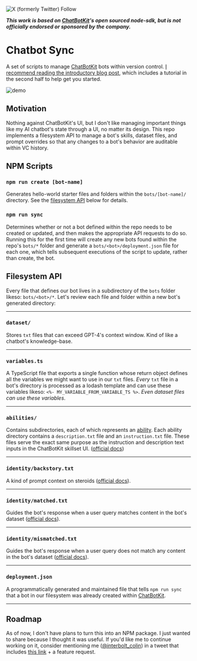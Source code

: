 ![X (formerly Twitter) Follow](https://img.shields.io/twitter/follow/interbolt_colin)

**_This work is based on [ChatBotKit](https://chatbotkit.com/)'s open sourced node-sdk, but is not officially endorsed or sponsored by the company._**

# Chatbot Sync

A set of scripts to manage [ChatBotKit](https://chatbotkit.com/) bots within version control. [I recommend reading the introductory blog post](https://interbolt/blog/chatbotkit-sync-tool/), which includes a tutorial in the second half to help get you started.

![demo](https://interbolt.org/images/blog/chatbotkit-sync-tool/screenshots/cli-full.gif)

## Motivation

Nothing against ChatBotKit's UI, but I don't like managing important things like my AI chatbot's state through a UI, no matter its design. This repo implements a filesystem API to manage a bot's skills, dataset files, and prompt overrides so that any changes to a bot's behavior are auditable within VC history.

## NPM Scripts

### `npm run create [bot-name]`

Generates hello-world starter files and folders within the `bots/[bot-name]/` directory. See the [filesystem API](#filesystem-api) below for details.

### `npm run sync`

Determines whether or not a bot defined within the repo needs to be created or updated, and then makes the appropriate API requests to do so. Running this for the first time will create any new bots found within the repo's `bots/*` folder and generate a `bots/<bot>/deployment.json` file for each one, which tells subsequent executions of the script to update, rather than create, the bot.

## Filesystem API

Every file that defines our bot lives in a subdirectory of the `bots` folder likeso: `bots/<bot>/*`. Let's review each file and folder within a new bot's generated directory:

---

### `dataset/`

Stores `txt` files that can exceed GPT-4's context window. Kind of like a chatbot's knowledge-base.

---

### `variables.ts`

A TypeScript file that exports a single function whose return object defines all the variables we might want to use in our `txt` files. _Every_ `txt` file in a bot's directory is processed as a lodash template and can use these variables likeso: `<%- MY_VARIABLE_FROM_VARIABLE_TS %>`. _Even dataset files can use these variables_.

---

### `abilities/`

Contains subdirectories, each of which represents an [ability](https://chatbotkit.com/docs/skillsets). Each ability directory contains a `description.txt` file and an `instruction.txt` file. These files serve the exact same purpose as the instruction and description text inputs in the ChatBotKit skillset UI. ([official docs](https://chatbotkit.com/tutorials/how-to-use-chatbot-skillsets-to-create-a-weather-forcast-bot))

---

### `identity/backstory.txt`

A kind of prompt context on steroids ([official docs](https://chatbotkit.com/docs/backstories)).

---

### `identity/matched.txt`

Guides the bot's response when a user query matches content in the bot's dataset ([official docs](https://chatbotkit.com/docs/datasets)).

---

### `identity/mismatched.txt`

Guides the bot's response when a user query does not match any content in the bot's dataset ([official docs](https://chatbotkit.com/docs/datasets)).

---

### `deployment.json`

A programmatically generated and maintained file that tells `npm run sync` that a bot in our filesystem was already created within [ChatBotKit](https://chatbotkit.com).

---

## Roadmap

As of now, I don't have plans to turn this into an NPM package. I just wanted to share because I thought it was useful. If you'd like me to continue working on it, consider mentioning me ([@interbolt_colin](https://twitter.com/interbolt_colin)) in a tweet that includes [this link](https://interbolt/blog/chatbotkit-sync-tool/) + a feature request.
